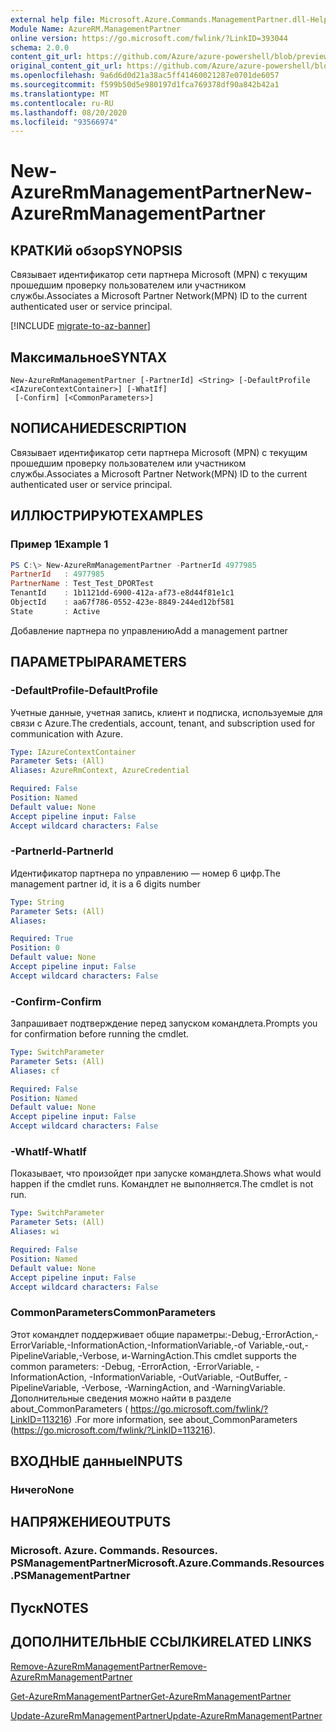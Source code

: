 ```yaml
---
external help file: Microsoft.Azure.Commands.ManagementPartner.dll-Help.xml
Module Name: AzureRM.ManagementPartner
online version: https://go.microsoft.com/fwlink/?LinkID=393044
schema: 2.0.0
content_git_url: https://github.com/Azure/azure-powershell/blob/preview/src/ResourceManager/ManagementPartner/Commands.Partner/help/New-AzureRmManagementPartner.md
original_content_git_url: https://github.com/Azure/azure-powershell/blob/preview/src/ResourceManager/ManagementPartner/Commands.Partner/help/New-AzureRmManagementPartner.md
ms.openlocfilehash: 9a6d6d0d21a38ac5ff41460021287e0701de6057
ms.sourcegitcommit: f599b50d5e980197d1fca769378df90a842b42a1
ms.translationtype: MT
ms.contentlocale: ru-RU
ms.lasthandoff: 08/20/2020
ms.locfileid: "93566974"
---
```

# <span data-ttu-id="62718-101">New-AzureRmManagementPartner</span><span class="sxs-lookup"><span data-stu-id="62718-101">New-AzureRmManagementPartner</span></span>

## <span data-ttu-id="62718-102">КРАТКИй обзор</span><span class="sxs-lookup"><span data-stu-id="62718-102">SYNOPSIS</span></span>
<span data-ttu-id="62718-103">Связывает идентификатор сети партнера Microsoft (MPN) с текущим прошедшим проверку пользователем или участником службы.</span><span class="sxs-lookup"><span data-stu-id="62718-103">Associates a Microsoft Partner Network(MPN) ID to the current authenticated user or service principal.</span></span>

[!INCLUDE [migrate-to-az-banner](../../includes/migrate-to-az-banner.md)]

## <span data-ttu-id="62718-104">Максимальное</span><span class="sxs-lookup"><span data-stu-id="62718-104">SYNTAX</span></span>

```
New-AzureRmManagementPartner [-PartnerId] <String> [-DefaultProfile <IAzureContextContainer>] [-WhatIf]
 [-Confirm] [<CommonParameters>]
```

## <span data-ttu-id="62718-105">NОПИСАНИЕ</span><span class="sxs-lookup"><span data-stu-id="62718-105">DESCRIPTION</span></span>
<span data-ttu-id="62718-106">Связывает идентификатор сети партнера Microsoft (MPN) с текущим прошедшим проверку пользователем или участником службы.</span><span class="sxs-lookup"><span data-stu-id="62718-106">Associates a Microsoft Partner Network(MPN) ID to the current authenticated user or service principal.</span></span>

## <span data-ttu-id="62718-107">ИЛЛЮСТРИРУЮТ</span><span class="sxs-lookup"><span data-stu-id="62718-107">EXAMPLES</span></span>

### <span data-ttu-id="62718-108">Пример 1</span><span class="sxs-lookup"><span data-stu-id="62718-108">Example 1</span></span>
```powershell
PS C:\> New-AzureRmManagementPartner -PartnerId 4977985
PartnerId   : 4977985
PartnerName : Test_Test_DPORTest
TenantId    : 1b1121dd-6900-412a-af73-e8d44f81e1c1
ObjectId    : aa67f786-0552-423e-8849-244ed12bf581
State       : Active
```

<span data-ttu-id="62718-109">Добавление партнера по управлению</span><span class="sxs-lookup"><span data-stu-id="62718-109">Add a management partner</span></span> 

## <span data-ttu-id="62718-110">ПАРАМЕТРЫ</span><span class="sxs-lookup"><span data-stu-id="62718-110">PARAMETERS</span></span>

### <span data-ttu-id="62718-111">-DefaultProfile</span><span class="sxs-lookup"><span data-stu-id="62718-111">-DefaultProfile</span></span>
<span data-ttu-id="62718-112">Учетные данные, учетная запись, клиент и подписка, используемые для связи с Azure.</span><span class="sxs-lookup"><span data-stu-id="62718-112">The credentials, account, tenant, and subscription used for communication with Azure.</span></span>

```yaml
Type: IAzureContextContainer
Parameter Sets: (All)
Aliases: AzureRmContext, AzureCredential

Required: False
Position: Named
Default value: None
Accept pipeline input: False
Accept wildcard characters: False
```

### <span data-ttu-id="62718-113">-PartnerId</span><span class="sxs-lookup"><span data-stu-id="62718-113">-PartnerId</span></span>
<span data-ttu-id="62718-114">Идентификатор партнера по управлению — номер 6 цифр.</span><span class="sxs-lookup"><span data-stu-id="62718-114">The management partner id, it is a 6 digits number</span></span>

```yaml
Type: String
Parameter Sets: (All)
Aliases:

Required: True
Position: 0
Default value: None
Accept pipeline input: False
Accept wildcard characters: False
```

### <span data-ttu-id="62718-115">-Confirm</span><span class="sxs-lookup"><span data-stu-id="62718-115">-Confirm</span></span>
<span data-ttu-id="62718-116">Запрашивает подтверждение перед запуском командлета.</span><span class="sxs-lookup"><span data-stu-id="62718-116">Prompts you for confirmation before running the cmdlet.</span></span>

```yaml
Type: SwitchParameter
Parameter Sets: (All)
Aliases: cf

Required: False
Position: Named
Default value: None
Accept pipeline input: False
Accept wildcard characters: False
```

### <span data-ttu-id="62718-117">-WhatIf</span><span class="sxs-lookup"><span data-stu-id="62718-117">-WhatIf</span></span>
<span data-ttu-id="62718-118">Показывает, что произойдет при запуске командлета.</span><span class="sxs-lookup"><span data-stu-id="62718-118">Shows what would happen if the cmdlet runs.</span></span>
<span data-ttu-id="62718-119">Командлет не выполняется.</span><span class="sxs-lookup"><span data-stu-id="62718-119">The cmdlet is not run.</span></span>

```yaml
Type: SwitchParameter
Parameter Sets: (All)
Aliases: wi

Required: False
Position: Named
Default value: None
Accept pipeline input: False
Accept wildcard characters: False
```

### <span data-ttu-id="62718-120">CommonParameters</span><span class="sxs-lookup"><span data-stu-id="62718-120">CommonParameters</span></span>
<span data-ttu-id="62718-121">Этот командлет поддерживает общие параметры:-Debug,-ErrorAction,-ErrorVariable,-InformationAction,-InformationVariable,-of Variable,-out,-PipelineVariable,-Verbose, и-WarningAction.</span><span class="sxs-lookup"><span data-stu-id="62718-121">This cmdlet supports the common parameters: -Debug, -ErrorAction, -ErrorVariable, -InformationAction, -InformationVariable, -OutVariable, -OutBuffer, -PipelineVariable, -Verbose, -WarningAction, and -WarningVariable.</span></span> <span data-ttu-id="62718-122">Дополнительные сведения можно найти в разделе about_CommonParameters ( https://go.microsoft.com/fwlink/?LinkID=113216) .</span><span class="sxs-lookup"><span data-stu-id="62718-122">For more information, see about_CommonParameters (https://go.microsoft.com/fwlink/?LinkID=113216).</span></span>

## <span data-ttu-id="62718-123">ВХОДНЫЕ данные</span><span class="sxs-lookup"><span data-stu-id="62718-123">INPUTS</span></span>

### <span data-ttu-id="62718-124">Ничего</span><span class="sxs-lookup"><span data-stu-id="62718-124">None</span></span>

## <span data-ttu-id="62718-125">НАПРЯЖЕНИЕ</span><span class="sxs-lookup"><span data-stu-id="62718-125">OUTPUTS</span></span>

### <span data-ttu-id="62718-126">Microsoft. Azure. Commands. Resources. PSManagementPartner</span><span class="sxs-lookup"><span data-stu-id="62718-126">Microsoft.Azure.Commands.Resources.PSManagementPartner</span></span>

## <span data-ttu-id="62718-127">Пуск</span><span class="sxs-lookup"><span data-stu-id="62718-127">NOTES</span></span>

## <span data-ttu-id="62718-128">ДОПОЛНИТЕЛЬНЫЕ ССЫЛКИ</span><span class="sxs-lookup"><span data-stu-id="62718-128">RELATED LINKS</span></span>

[<span data-ttu-id="62718-129">Remove-AzureRmManagementPartner</span><span class="sxs-lookup"><span data-stu-id="62718-129">Remove-AzureRmManagementPartner</span></span>](./Remove-AzureRmManagementPartner.md)

[<span data-ttu-id="62718-130">Get-AzureRmManagementPartner</span><span class="sxs-lookup"><span data-stu-id="62718-130">Get-AzureRmManagementPartner</span></span>](./Get-AzureRmManagementPartner.md)

[<span data-ttu-id="62718-131">Update-AzureRmManagementPartner</span><span class="sxs-lookup"><span data-stu-id="62718-131">Update-AzureRmManagementPartner</span></span>](./Update-AzureRmManagementPartner.md)
